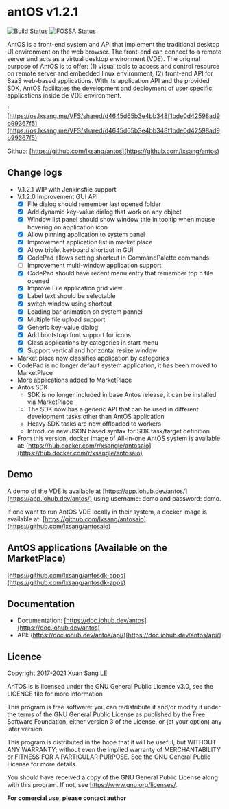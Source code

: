 # antOS v1.2.1

[![Build Status](https://travis-ci.org/lxsang/antos.svg?branch=master)](https://travis-ci.org/lxsang/antos)
[![FOSSA Status](https://app.fossa.io/api/projects/git%2Bgithub.com%2Flxsang%2Fantos.svg?type=shield)](https://app.fossa.io/projects/git%2Bgithub.com%2Flxsang%2Fantos?ref=badge_shield)

AntOS is a front-end system and API that implement the traditional desktop UI environment on the web browser. The front-end can connect to a remote server and acts as a virtual desktop environment (VDE). The original purpose of AntOS is to offer: (1) visual tools to access and control resource on remote server
and embedded linux environment; (2) front-end API for SaaS web-based applications. With its application API and the provided SDK, AntOS facilitates the
development and deployment of user specific applications inside de VDE environment.

![https://os.lxsang.me/VFS/shared/d4645d65b3e4bb348f1bde0d42598ad9b99367f5](https://os.lxsang.me/VFS/shared/d4645d65b3e4bb348f1bde0d42598ad9b99367f5)

Github: [https://github.com/lxsang/antos](https://github.com/lxsang/antos)

## Change logs
* V.1.2.1 WIP with Jenkinsfile support
* V.1.2.0 Improvement GUI API
   - [x] File dialog should remember last opened folder
   - [x] Add dynamic key-value dialog that work on any object
   - [x] Window list panel should show window title in tooltip when mouse hovering on application icon
   - [x] Allow pinning application to system panel
   - [x] Improvement application list in market place
   - [x] Allow triplet keyboard shortcut in GUI
   - [x] CodePad allows setting shortcut in CommandPalette commands
   - [ ] Improvement multi-window application support
   - [x] CodePad should have recent menu entry that remember top n file opened
   - [x] Improve File application grid view
   - [x] Label text should be selectable 
   - [x] switch window using shortcut
   - [x] Loading bar animation on system pannel
   - [x] Multiple file upload support
   - [x] Generic key-value dialog 
   - [x] Add bootstrap font support for icons
   - [x] Class applications by categories in start menu
   - [x]  Support vertical and horizontal resize window
* Market place now classifies application by categories
* CodePad is no longer default system application, it has been moved to MarketPlace
* More applications added to MarketPlace
* Antos SDK
   - SDK is no longer included in base Antos release, it can be installed via MarketPlace
   - The SDK now has a generic API that can be used in different development tasks other than AntOS application
   - Heavy SDK tasks are now offloaded to workers
   - Introduce new JSON based syntax for SDK task/target definition
* From this version, docker image of All-in-one AntOS system is available at: [https://hub.docker.com/r/xsangle/antosaio](https://hub.docker.com/r/xsangle/antosaio)

## Demo
A demo of the VDE is available at  [https://app.iohub.dev/antos/](https://app.iohub.dev/antos/) using username: demo and password: demo.

If one want to run AntOS VDE locally in their system, a docker image is available at:
[https://github.com/lxsang/antosaio](https://github.com/lxsang/antosaio)

## AntOS applications (Available on the MarketPlace)
[https://github.com/lxsang/antosdk-apps](https://github.com/lxsang/antosdk-apps)

## Documentation

- Documentation: [https://doc.iohub.dev/antos](https://doc.iohub.dev/antos)
- API: (https://doc.iohub.dev/antos/api/)[https://doc.iohub.dev/antos/api/]

## Licence

Copyright 2017-2021 Xuan Sang LE <mrsang AT iohub DOT dev>

AnTOS is is licensed under the GNU General Public License v3.0, see the LICENCE file for more information

 This program is free software: you can redistribute it and/or modify
    it under the terms of the GNU General Public License as published by
    the Free Software Foundation, either version 3 of the License, or
    (at your option) any later version.

   This program is distributed in the hope that it will be useful,
    but WITHOUT ANY WARRANTY; without even the implied warranty of
    MERCHANTABILITY or FITNESS FOR A PARTICULAR PURPOSE.  See the
    GNU General Public License for more details.

   You should have received a copy of the GNU General Public License
    along with this program.  If not, see <https://www.gnu.org/licenses/>.

**For comercial use, please contact author**
